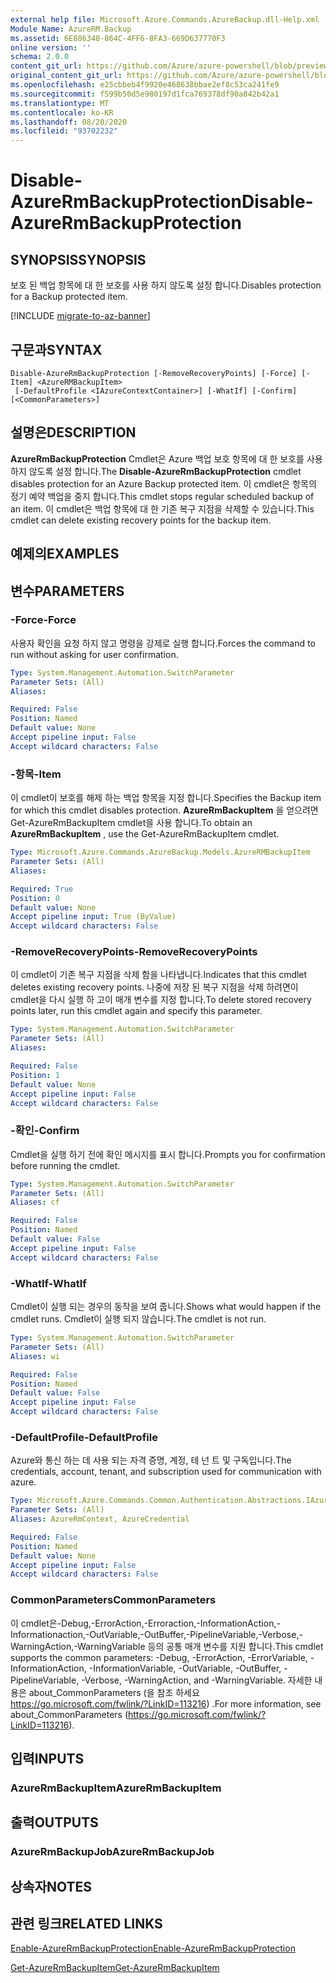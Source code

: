 ```yaml
---
external help file: Microsoft.Azure.Commands.AzureBackup.dll-Help.xml
Module Name: AzureRM.Backup
ms.assetid: 6E886340-864C-4FF6-8FA3-669D637770F3
online version: ''
schema: 2.0.0
content_git_url: https://github.com/Azure/azure-powershell/blob/preview/src/ResourceManager/AzureBackup/Commands.AzureBackup/help/Disable-AzureRmBackupProtection.md
original_content_git_url: https://github.com/Azure/azure-powershell/blob/preview/src/ResourceManager/AzureBackup/Commands.AzureBackup/help/Disable-AzureRmBackupProtection.md
ms.openlocfilehash: e25cbbeb4f9920e468638bbae2ef8c53ca241fe9
ms.sourcegitcommit: f599b50d5e980197d1fca769378df90a842b42a1
ms.translationtype: MT
ms.contentlocale: ko-KR
ms.lasthandoff: 08/20/2020
ms.locfileid: "93702232"
---
```

# <span data-ttu-id="bdbd3-101">Disable-AzureRmBackupProtection</span><span class="sxs-lookup"><span data-stu-id="bdbd3-101">Disable-AzureRmBackupProtection</span></span>

## <span data-ttu-id="bdbd3-102">SYNOPSIS</span><span class="sxs-lookup"><span data-stu-id="bdbd3-102">SYNOPSIS</span></span>
<span data-ttu-id="bdbd3-103">보호 된 백업 항목에 대 한 보호를 사용 하지 않도록 설정 합니다.</span><span class="sxs-lookup"><span data-stu-id="bdbd3-103">Disables protection for a Backup protected item.</span></span>

[!INCLUDE [migrate-to-az-banner](../../includes/migrate-to-az-banner.md)]

## <span data-ttu-id="bdbd3-104">구문과</span><span class="sxs-lookup"><span data-stu-id="bdbd3-104">SYNTAX</span></span>

```
Disable-AzureRmBackupProtection [-RemoveRecoveryPoints] [-Force] [-Item] <AzureRMBackupItem>
 [-DefaultProfile <IAzureContextContainer>] [-WhatIf] [-Confirm] [<CommonParameters>]
```

## <span data-ttu-id="bdbd3-105">설명은</span><span class="sxs-lookup"><span data-stu-id="bdbd3-105">DESCRIPTION</span></span>
<span data-ttu-id="bdbd3-106">**AzureRmBackupProtection** Cmdlet은 Azure 백업 보호 항목에 대 한 보호를 사용 하지 않도록 설정 합니다.</span><span class="sxs-lookup"><span data-stu-id="bdbd3-106">The **Disable-AzureRmBackupProtection** cmdlet disables protection for an Azure Backup protected item.</span></span>
<span data-ttu-id="bdbd3-107">이 cmdlet은 항목의 정기 예약 백업을 중지 합니다.</span><span class="sxs-lookup"><span data-stu-id="bdbd3-107">This cmdlet stops regular scheduled backup of an item.</span></span>
<span data-ttu-id="bdbd3-108">이 cmdlet은 백업 항목에 대 한 기존 복구 지점을 삭제할 수 있습니다.</span><span class="sxs-lookup"><span data-stu-id="bdbd3-108">This cmdlet can delete existing recovery points for the backup item.</span></span>

## <span data-ttu-id="bdbd3-109">예제의</span><span class="sxs-lookup"><span data-stu-id="bdbd3-109">EXAMPLES</span></span>

## <span data-ttu-id="bdbd3-110">변수</span><span class="sxs-lookup"><span data-stu-id="bdbd3-110">PARAMETERS</span></span>

### <span data-ttu-id="bdbd3-111">-Force</span><span class="sxs-lookup"><span data-stu-id="bdbd3-111">-Force</span></span>
<span data-ttu-id="bdbd3-112">사용자 확인을 요청 하지 않고 명령을 강제로 실행 합니다.</span><span class="sxs-lookup"><span data-stu-id="bdbd3-112">Forces the command to run without asking for user confirmation.</span></span>

```yaml
Type: System.Management.Automation.SwitchParameter
Parameter Sets: (All)
Aliases: 

Required: False
Position: Named
Default value: None
Accept pipeline input: False
Accept wildcard characters: False
```

### <span data-ttu-id="bdbd3-113">-항목</span><span class="sxs-lookup"><span data-stu-id="bdbd3-113">-Item</span></span>
<span data-ttu-id="bdbd3-114">이 cmdlet이 보호를 해제 하는 백업 항목을 지정 합니다.</span><span class="sxs-lookup"><span data-stu-id="bdbd3-114">Specifies the Backup item for which this cmdlet disables protection.</span></span>
<span data-ttu-id="bdbd3-115">**AzureRmBackupItem** 을 얻으려면 Get-AzureRmBackupItem cmdlet을 사용 합니다.</span><span class="sxs-lookup"><span data-stu-id="bdbd3-115">To obtain an **AzureRmBackupItem** , use the Get-AzureRmBackupItem cmdlet.</span></span>

```yaml
Type: Microsoft.Azure.Commands.AzureBackup.Models.AzureRMBackupItem
Parameter Sets: (All)
Aliases: 

Required: True
Position: 0
Default value: None
Accept pipeline input: True (ByValue)
Accept wildcard characters: False
```

### <span data-ttu-id="bdbd3-116">-RemoveRecoveryPoints</span><span class="sxs-lookup"><span data-stu-id="bdbd3-116">-RemoveRecoveryPoints</span></span>
<span data-ttu-id="bdbd3-117">이 cmdlet이 기존 복구 지점을 삭제 함을 나타냅니다.</span><span class="sxs-lookup"><span data-stu-id="bdbd3-117">Indicates that this cmdlet deletes existing recovery points.</span></span>
<span data-ttu-id="bdbd3-118">나중에 저장 된 복구 지점을 삭제 하려면이 cmdlet을 다시 실행 하 고이 매개 변수를 지정 합니다.</span><span class="sxs-lookup"><span data-stu-id="bdbd3-118">To delete stored recovery points later, run this cmdlet again and specify this parameter.</span></span>

```yaml
Type: System.Management.Automation.SwitchParameter
Parameter Sets: (All)
Aliases: 

Required: False
Position: 1
Default value: None
Accept pipeline input: False
Accept wildcard characters: False
```

### <span data-ttu-id="bdbd3-119">-확인</span><span class="sxs-lookup"><span data-stu-id="bdbd3-119">-Confirm</span></span>
<span data-ttu-id="bdbd3-120">Cmdlet을 실행 하기 전에 확인 메시지를 표시 합니다.</span><span class="sxs-lookup"><span data-stu-id="bdbd3-120">Prompts you for confirmation before running the cmdlet.</span></span>

```yaml
Type: System.Management.Automation.SwitchParameter
Parameter Sets: (All)
Aliases: cf

Required: False
Position: Named
Default value: False
Accept pipeline input: False
Accept wildcard characters: False
```

### <span data-ttu-id="bdbd3-121">-WhatIf</span><span class="sxs-lookup"><span data-stu-id="bdbd3-121">-WhatIf</span></span>
<span data-ttu-id="bdbd3-122">Cmdlet이 실행 되는 경우의 동작을 보여 줍니다.</span><span class="sxs-lookup"><span data-stu-id="bdbd3-122">Shows what would happen if the cmdlet runs.</span></span>
<span data-ttu-id="bdbd3-123">Cmdlet이 실행 되지 않습니다.</span><span class="sxs-lookup"><span data-stu-id="bdbd3-123">The cmdlet is not run.</span></span>

```yaml
Type: System.Management.Automation.SwitchParameter
Parameter Sets: (All)
Aliases: wi

Required: False
Position: Named
Default value: False
Accept pipeline input: False
Accept wildcard characters: False
```

### <span data-ttu-id="bdbd3-124">-DefaultProfile</span><span class="sxs-lookup"><span data-stu-id="bdbd3-124">-DefaultProfile</span></span>
<span data-ttu-id="bdbd3-125">Azure와 통신 하는 데 사용 되는 자격 증명, 계정, 테 넌 트 및 구독입니다.</span><span class="sxs-lookup"><span data-stu-id="bdbd3-125">The credentials, account, tenant, and subscription used for communication with azure.</span></span>

```yaml
Type: Microsoft.Azure.Commands.Common.Authentication.Abstractions.IAzureContextContainer
Parameter Sets: (All)
Aliases: AzureRmContext, AzureCredential

Required: False
Position: Named
Default value: None
Accept pipeline input: False
Accept wildcard characters: False
```

### <span data-ttu-id="bdbd3-126">CommonParameters</span><span class="sxs-lookup"><span data-stu-id="bdbd3-126">CommonParameters</span></span>
<span data-ttu-id="bdbd3-127">이 cmdlet은-Debug,-ErrorAction,-Erroraction,-InformationAction,-Informationaction,-OutVariable,-OutBuffer,-PipelineVariable,-Verbose,-WarningAction,-WarningVariable 등의 공통 매개 변수를 지원 합니다.</span><span class="sxs-lookup"><span data-stu-id="bdbd3-127">This cmdlet supports the common parameters: -Debug, -ErrorAction, -ErrorVariable, -InformationAction, -InformationVariable, -OutVariable, -OutBuffer, -PipelineVariable, -Verbose, -WarningAction, and -WarningVariable.</span></span> <span data-ttu-id="bdbd3-128">자세한 내용은 about_CommonParameters (을 참조 하세요 https://go.microsoft.com/fwlink/?LinkID=113216) .</span><span class="sxs-lookup"><span data-stu-id="bdbd3-128">For more information, see about_CommonParameters (https://go.microsoft.com/fwlink/?LinkID=113216).</span></span>

## <span data-ttu-id="bdbd3-129">입력</span><span class="sxs-lookup"><span data-stu-id="bdbd3-129">INPUTS</span></span>

### <span data-ttu-id="bdbd3-130">AzureRmBackupItem</span><span class="sxs-lookup"><span data-stu-id="bdbd3-130">AzureRmBackupItem</span></span>

## <span data-ttu-id="bdbd3-131">출력</span><span class="sxs-lookup"><span data-stu-id="bdbd3-131">OUTPUTS</span></span>

### <span data-ttu-id="bdbd3-132">AzureRmBackupJob</span><span class="sxs-lookup"><span data-stu-id="bdbd3-132">AzureRmBackupJob</span></span>

## <span data-ttu-id="bdbd3-133">상속자</span><span class="sxs-lookup"><span data-stu-id="bdbd3-133">NOTES</span></span>

## <span data-ttu-id="bdbd3-134">관련 링크</span><span class="sxs-lookup"><span data-stu-id="bdbd3-134">RELATED LINKS</span></span>

[<span data-ttu-id="bdbd3-135">Enable-AzureRmBackupProtection</span><span class="sxs-lookup"><span data-stu-id="bdbd3-135">Enable-AzureRmBackupProtection</span></span>](./Enable-AzureRmBackupProtection.md)

[<span data-ttu-id="bdbd3-136">Get-AzureRmBackupItem</span><span class="sxs-lookup"><span data-stu-id="bdbd3-136">Get-AzureRmBackupItem</span></span>](./Get-AzureRmBackupItem.md)


